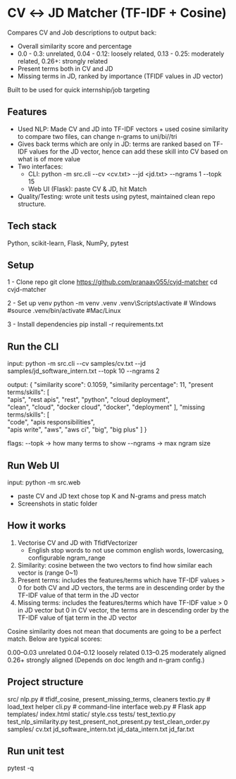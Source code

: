 ﻿# CV ↔ JD Matcher (TF-IDF + Cosine)

Compares CV and Job descriptions to output back:
- Overall similarity score and percentage
- 0.0 - 0.3: unrelated, 0.04 - 0.12: loosely related, 0.13 - 0.25: moderately related, 0.26+: strongly related
- Present terms both in CV and JD
- Missing terms in JD, ranked by importance (TFIDF values in JD vector)

Built to be used for quick internship/job targeting

## Features 
- Used NLP: Made CV and JD into TF-IDF vectors + used cosine similarity to compare two files, can change n-grams to uni/bi//tri
- Gives back terms which are only in JD: terms are ranked based on TF-IDF values for the JD vector, hence can add these skill into CV based on what is of more value
- Two interfaces:
    - CLI: python -m src.cli --cv <cv.txt> --jd <jd.txt> --ngrams 1 --topk 15
    - Web UI (Flask): paste CV & JD, hit Match 
- Quality/Testing: wrote unit tests using pytest, maintained clean repo structure.

## Tech stack
Python, scikit-learn, Flask, NumPy, pytest

## Setup 
1 - Clone repo
git clone https://github.com/pranaav055/cvjd-matcher
cd cvjd-matcher

2 - Set up venv
python -m venv .venv
.venv\Scripts\activate    # Windows
#source .venv/bin/activate  #Mac/Linux

3 - Install dependencies 
pip install -r requirements.txt

## Run the CLI
input: python -m src.cli --cv samples/cv.txt --jd samples/jd_software_intern.txt --topk 10 --ngrams 2

output: {
  "similarity score": 0.1059, 
  "similarity percentage": 11,
  "present terms/skills": [   
    "apis",
    "rest apis",
    "rest",
    "python",
    "cloud deployment",       
    "clean",
    "cloud",
    "docker cloud",
    "docker",
    "deployment"
  ],
  "missing terms/skills": [   
    "code",
    "apis responsibilities",  
    "apis write",
    "aws",
    "aws ci",
    "big",
    "big plus"
  ]
}

flags:
--topk -> how many terms to show
--ngrams -> max ngram size

## Run Web UI
input:
python -m src.web
- paste CV and JD text chose top K and N-grams and press match 
- Screenshots in static folder 

## How it works
1) Vectorise CV and JD with TfidfVectorizer
    - English stop words to not use common english words, lowercasing, configurable ngram_range
2) Similarity: cosine between the two vectors to find how similar each vector is (range 0~1)
3) Present terms: includes the features/terms which have TF-IDF values > 0 for both CV and JD vectors, the terms are in descending order by the TF-IDF value of that term in the JD vector 
4) Missing terms: includes the features/terms which have TF-IDF value > 0 in JD vector but 0 in CV vector, the terms are in descending order by the TF-IDF value of tjat term in the JD vector 

Cosine similarity does not mean that documents are going to be a perfect match. Below are typical scores:

0.00–0.03 unrelated
0.04–0.12 loosely related
0.13–0.25 moderately aligned
0.26+ strongly aligned
(Depends on doc length and n-gram config.)

## Project structure 

src/
  nlp.py          # tfidf_cosine, present_missing_terms, cleaners
  textio.py       # load_text helper
  cli.py          # command-line interface
  web.py          # Flask app
  templates/
    index.html
  static/
    style.css
tests/
  test_textio.py
  test_nlp_similarity.py
  test_present_not_present.py
  test_clean_order.py
samples/
  cv.txt
  jd_software_intern.txt
  jd_data_intern.txt
  jd_far.txt

## Run unit test
pytest -q




